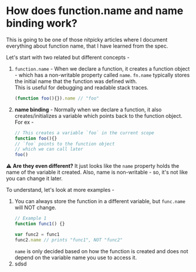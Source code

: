 # How does function.name and name binding work?

This is going to be one of those nitpicky articles where I document everything about function name, that I have learned from the spec.  

Let's start with two related but different concepts -
1. `function.name` - When we declare a function, it creates a function object - which has a non-writable property called `name`. `fn.name` typically stores the initial name that the function was defined with.   
This is useful for debugging and readable stack traces.  
	```js
	(function foo(){}).name // "foo"
	```

2. **name binding** - Normally when we declare a function, it also creates/initializes a variable which points back to the function object. For ex -
	```js
	// This creates a variable `foo` in the current scope
	function foo(){}
	// `foo` points to the function object
	// which we can call later
	foo()
	```
	
⚠️ **Are they even different?** It just looks like the `name` property holds the name of the variable it created. Also,  name is non-writable - so, it's not like you can change it later.  

To understand, let's look at more examples -
1. You can always store the function in a different variable, but `func.name` will NOT change. 
	```js
	// Example 1
	function func1() {}

	var func2 = func1
	func2.name // prints "func1", NOT "func2"
	```
	`name` is only decided based on how the function is created and does not depend on the variable name you use to access it.
2. sdsd
<!--stackedit_data:
eyJwcm9wZXJ0aWVzIjoiZXh0ZW5zaW9uczpcbiAgcHJlc2V0Oi
BnZm1cbiIsImhpc3RvcnkiOlstMTkzNzQxMjI4MywtMjAwODc3
NTcwMCwyMDAxNjY4ODcyLC0yMDgyMTAzMDk1LC0xMjEzNDY3ND
AwLDE2NTg0OTk3MjYsMTgzMDk2Mjg3NCwxMjMwMDI3NjI1LDEw
NjIxMjM3NzEsMTIyNTg4NjgyMF19
-->